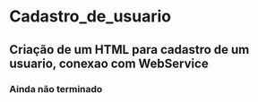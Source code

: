 # Cadastro_de_usuario
## Criação de um HTML para cadastro de um usuario, conexao com WebService
### Ainda não terminado
